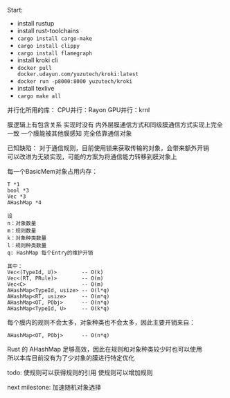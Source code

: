 Start:

- install rustup
- install rust-toolchains
- <code>cargo install cargo-make</code>
- <code>cargo install clippy</code>
- <code>cargo install flamegraph</code>
- install kroki cli
- <code>docker pull docker.udayun.com/yuzutech/kroki:latest</code>
- <code>docker run -p8000:8000 yuzutech/kroki</code>
- install texlive
- <code>cargo make all</code>

并行化所用的库：
CPU并行：Rayon
GPU并行：krnl

膜逻辑上有包含关系 实现时没有 内外层膜通信方式和同级膜通信方式实现上完全一致 
一个膜能被其他膜感知 完全依靠通信对象

已知缺陷： 
对于通信规则，目前使用锁来获取传输的对象，会带来额外开销  
可以改进为无锁实现，可能的方案为将通信能力转移到膜对象上  

每一个BasicMem对象占用内存：  

```
T *1  
bool *3  
Vec *3  
AHashMap *4  

设  
n：对象数量  
m：规则数量  
k：对象种类数量  
l：规则种类数量  
q: HashMap 每个Entry的维护开销  

其中：  
Vec<(TypeId, U)>        -- O(k)
Vec<(RT, PRule)>        -- O(m)
Vec<C>                  -- O(m)
AHashMap<TypeId, usize> -- O(l*q)
AHashMap<RT, usize>     -- O(m*q)
AHashMap<OT, PObj>      -- O(n*q)
AHashMap<TypeId, U>     -- O(k*q)
```

每个膜内的规则不会太多，对象种类也不会太多，因此主要开销来自：  
```
AHashMap<OT, PObj>      -- O(n*q)
```

Rust 的 AHashMap 足够高效，因此在规则和对象种类较少时也可以使用  
所以本库目前没有为了少对象的膜进行特定优化

todo:
使规则可以获得规则的引用
使规则可以增加规则

next milestone:
加速随机对象选择


